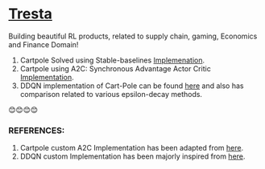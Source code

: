 # [Tresta](https://github.com/CCsaurabh/tresta/)

Building beautiful RL products, related to supply chain, gaming, Economics and Finance Domain!

1. Cartpole Solved using Stable-baselines [Implemenation](https://github.com/HSaurabh0919/tresta/blob/main/Reinforcement_Learning/CartPole.ipynb).
2. Cartpole using A2C: Synchronous Advantage Actor Critic [Implementation](https://github.com/HSaurabh0919/tresta/blob/main/Reinforcement_Learning/CartPole_ActorCritic_Custom.ipynb).
3. DDQN implementation of Cart-Pole can be found [here](https://github.com/HSaurabh0919/tresta/blob/main/Reinforcement_Learning/DDQN_cartpole.ipynb) and also has comparison related to various epsilon-decay methods.

😊😊😊😊

### REFERENCES: 
1. Cartpole custom A2C Implementation has been adapted from [here](https://github.com/higgsfield/RL-Adventure-2/blob/master/1.actor-critic.ipynb).
2. DDQN custom Implementation has been majorly inspired from [here](https://github.com/higgsfield/RL-Adventure/blob/master/2.double%20dqn.ipynb).
